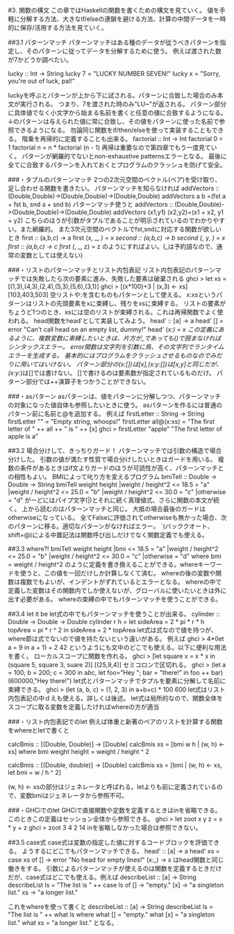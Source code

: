 #3. 関数の構文
この章ではHaskellの関数を書くための構文を見ていく。
値を手軽に分解する方法、大きなif/elseの連鎖を避ける方法、計算の中間データを一時的に保存/活用する方法を見ていく。

##3.1 パターンマッチ
パターンマッチはある種のデータが従うべきパターンを指定し、そのパターンに従ってデータを分解するために使う。
例えば渡された数が7かどうか調べたい。

lucky :: Int -> String
lucky 7 = "LUCKY NUMBER SEVEN!"
lucky x = "Sorry, you're out of luck, pal!"

luckyを呼ぶとパターンが上から下に試される。パターンに合致した場合のみ本文が実行される。
つまり、7を渡された時のみ"LU~"が返される。
パターン部分に具体値でなく小文字から始まる名前を書くと任意の値に合致するようになる。
↓のパターンは与えられた値に常に合致し、その値をパターンに使った名前で参照できるようになる。
勿論同じ関数をif/then/elseを使って実装することもできる。
階乗を再帰的に定義することも出来る。
factorial :: Int -> Int
factorial 0 = 1
factorial n = n * factorial (n - 1)
再帰は重要なので第四章でもう一度見ていく。
パターンが網羅的でないとnon-exhaustive patternsエラーとなる。
最後に全てに合致するパターンを入れておくとプログラムのクラッシュを防げて安全。

###・タプルのパターンマッチ
2つの2次元空間のベクトル(ペア)を受け取り、足し合わせる関数を書きたい。
パターンマッチを知らなければ
addVectors :: (Double,Double)->(Double,Double)->(Double,Double)
addVectors a b =(fst a + fst b, snd a + snd b)
パターンマッチ使うと
addVectors :: (Double,Double)->(Double,Double)->(Double,Double)
addVectors (x1,y1) (x2,y2)=(x1 + x2, y1 + y2)
こちらのほうが引数がタプルであることが明示されているのでわかりやすい。また網羅的。
また3次元空間のベクトルでfst,sndに対応する関数が欲しいとき
first :: (a,b,c) -> a
first (x, _, _) = x
second :: (a,b,c) -> b
second (_, y, _) = x
first :: (a,b,c) -> c
first (_, _, z) = z
のようにすればよい。(_は予約語なので、通常の変数としては使えない)

###・リストのパターンマッチとリスト内包表記
リスト内包表記のパターンマッチでは失敗したら次の要素に進み、失敗した要素は破棄される
ghci > let xs = [(1,3),(4,3),(2,4),(5,3),(5,6),(3,1)]
ghci > [(x*100)+3 | (x,3) <- xs]
[103,403,503]
空リストや:を含むものもパターンとして使える。
x:xsというパターンはリストの先頭要素をxに束縛し、残りをxsに束縛する。
リストの要素がちょうど1つのとき、xsには空のリストが束縛される。これは再帰関数でよく使われる。
head関数をhead'として実装してみよう。
head' :: [a] -> a
head' [] = error "Can't call head on an empty list, dummy!"
head' (x:_) = x
この定義にあるように、複数変数に束縛したいときは、片方が_であっても()で囲まなければシンタックスエラー。
error関数は文字列を引数に鳥、その文字列でランタイムエラーを生成する。
基本的にはプログラムをクラッシュさせるものなのでみだりに用いてはいけない。
パターン部分の(x:[])は[x],(x:y:[])は[x,y]と同じだが、(x:y:_)は[]では書けない。
[]で書けるのは要素数が指定されているものだけ。
パターン部分では++演算子をつかうことができない。

###・asパターン
asパターンは、値をパターンに分解しつつ、パターンマッチの対象になった値自体も参照したいときに使う。
asパターンを作るには普通のパターン前に名前と@を追加する。
例えば
firstLetter :: String -> String
firstLetter "" = "Empty string, whoops!"
firstLetter all@(x:xs) = "The first letter of " ++ all ++ " is " ++ [x]
ghci > firstLetter "apple"
"The first letter of apple is a"

##3.2 場合分けして、きっちりガード！
パターンマッチでは引数の構造で場合分けした。
引数の値が満たす性質で場合分けしたいときはガードを用いる。
複数の条件があるときはif文よりガードのほうが可読性が高く、パターンマッチとの相性もよい。
BMIによって叱り方を変えるプログラム
bmiTell :: Double -> Double -> String
bmiTell weight height
    |weight / height^2 <= 18.5 = "a"
    |weight / height^2 <= 25.0 = "b"
    |weight / height^2 <= 30.0 = "c"
    |otherwise   = "d"
がーどにはパイプ文字(|)とそれに続く真理値式、さらに関数の本文が続く。
上から読むのはパターンマッチと同じ。
大抵の場合最後のガードはotherwiseになっている。
全てFalseに評価されてotherwiseも無かった場合、次のパターンに移る。適切なパターンがなければエラー。
`(バッククオート、shift+@)による中置記法は関数呼び出しだけでなく関数定義でも使える。

##3.3 where?!
bmiTell weight height
    |bmi <= 18.5 = "a"
    |weight / height^2 <= 25.0 = "b"
    |weight / height^2 <= 30.0 = "c"
    |otherwise   = "d"
    where bmi = weight / height^2
のように定義を書き換えることができる。whereキーワードを使うと、この値を一回だけしか計算しなくて済む。
whereの後の変数や関数は複数でもよいが、インデントがずれているとエラーとなる。
whereの中で定義した変数はその関数内でしか使えないが、グローバルに使いたいときは外に出す必要がある。
whereの束縛の中でもパターンマッチを使うことができる。

##3.4 let it be
let式の中でもパターンマッチを使うことが出来る。
cylinder :: Double -> Double -> Double
cylinder r h =
    let sideArea = 2 * pi * r * h
        topArea = pi * r ^ 2
    in  sideArea + 2 * topArea
let式は式なので値を持つが、where節は式でないので値を持たないという違いがある。
例えば
ghci > 4*(let a = 9 in a + 1) + 2
42
というようにも文中のどこでも使える。以下に便利な用法を書く。
ローカルスコープに関数を作れる。
ghci > [let square x = x * x in (square 5, square 3, suare 2)]
[(25,9,4)]
セミコロンで区切れる。
ghci > (let a = 100; b = 200; c = 300 in a*b*c,
        let foo="Hey "; bar = "there!" in foo ++ bar)
(600000,"Hey there!")
let式とパターンマッチでタプルを要素に分解して名前に束縛できる。
ghci > (let (a, b, c) = (1, 2, 3) in a+b+c) * 100
600
let式はリスト内包表記の中ｄえも使える。詳しくは後述。
let式は局所的なので、関数全体をスコープに取る変数を定義したければwhereの方が適当

###・リスト内包表記でのlet
例えば体重と新著のペアのリストを計算する関数をwhereとletで書くと

calcBmis :: [(Double, Double)] -> [Double]
calcBmis xs = [bmi w h | (w, h) <- xs]
    where bmi weight height = weight / height ^ 2

calcBmis :: [(Double, double)] -> [Double]
calcBmis xs = [bmi | (w, h) <- xs, let bmi = w / h ^ 2]

(w, h) <- xsの部分はジェネレータと呼ばれる。letよりも前に定義されているので、変数bmiはジェネレータから参照不可。

###・GHCiでのlet
GHCiで直接関数や定数を定義するときはinを省略できる。このときこの定義はセッション全体から参照できる。
ghci > let zoot x y z = x * y + z
ghci > zoot 3 4 2
14
inを省略しなかった場合は参照できない。

##3.5 case式
case式は変数の指定した値に対するコードブロックを評価できる。
ようするにどこでもパターンマッチできる。
head' :: [a] -> a
head' xs = case xs of [] -> error "No head for empty lines!"
                      (x:_) -> x
はhead関数と同じ働きをする。
引数によるパターンマッチが使えるのは関数を定義するときだけだが、case式はどこでも使える。例えば
describeList :: [a] -> String
describeList ls = "The list is "
                  ++ case ls of [] -> "empty."
                                [x] -> "a singleton list."
                                xs -> "a longer list." 

これをwhereを使って書くと
describeList :: [a] -> String
describeList ls = "The list is " ++ what ls
    where what [] = "empty."
          what [x] = "a singleton list."
          what xs = "a longer list."
となる。
